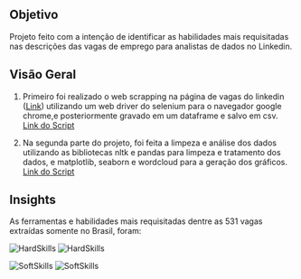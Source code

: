 ## Objetivo

Projeto feito com a intenção de identificar as habilidades mais requisitadas nas descrições das vagas de emprego para analistas de dados no Linkedin.

## Visão Geral
1) Primeiro foi realizado o web scrapping na página de vagas do linkedin ([Link](https://www.linkedin.com/jobs)) utilizando um web driver do selenium para o navegador google chrome,e posteriormente gravado em um dataframe e salvo em csv. [Link do Script](https://github.com/Lucasf961/Projetos-data-analysis/blob/main/WebScrapping_Jobs/Jupyter_Notebooks/Scrapping.ipynb)

2) Na segunda parte do projeto, foi feita a limpeza e análise dos dados utilizando as bibliotecas nltk e pandas para limpeza e tratamento dos dados, e matplotlib, seaborn e wordcloud para a geração dos gráficos. [Link do Script](https://github.com/Lucasf961/Projetos-data-analysis/blob/main/WebScrapping_Jobs/Jupyter_Notebooks/Analysis.ipynb)

## Insights

As ferramentas e habilidades mais requisitadas dentre as 531 vagas extraídas somente no Brasil, foram:

![HardSkills](https://raw.githubusercontent.com/Lucasf961/Projetos-data-analysis/main/WebScrapping_Jobs/Images/wordcloud_hard-skills.png)
![HardSkills](https://raw.githubusercontent.com/Lucasf961/Projetos-data-analysis/main/WebScrapping_Jobs/Images/hardskills.png)

![SoftSkills](https://raw.githubusercontent.com/Lucasf961/Projetos-data-analysis/main/WebScrapping_Jobs/Images/wordcloud_soft-skills.png)
![SoftSkills](https://raw.githubusercontent.com/Lucasf961/Projetos-data-analysis/main/WebScrapping_Jobs/Images/softskills.png)



